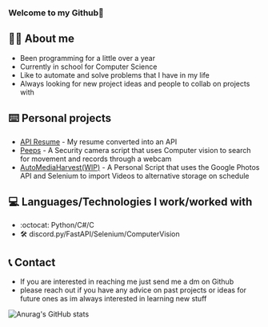 ### Welcome to my Github👋

## 🙋‍♂️ About me
* Been programming for a little over a year
* Currently in school for Computer Science
* Like to automate and solve problems that I have in my life
* Always looking for new project ideas and people to collab on projects with


## ⌨️ Personal projects
* [API Resume](https://github.com/Xeiiroa/API-Resume) - My resume converted into an API
* [Peeps](https://github.com/Xeiiroa/Peeps) - A Security camera script that uses Computer vision to search for movement and records through a webcam
* [AutoMediaHarvest(WIP)](https://github.com/Xeiiroa/AutoMediaHarvest) - A Personal Script that uses the Google Photos API and Selenium to import Videos to alternative storage on schedule


## 💻 Languages/Technologies I work/worked with
* :octocat:  Python/C#/C
* 🛠 discord.py/FastAPI/Selenium/ComputerVision

## 📞 Contact 
* If you are interested in reaching me just send me a dm on Github
* please reach out if you have any advice on past projects or ideas for future ones as im always interested in learning new stuff


![Anurag's GitHub stats](https://github-readme-stats.vercel.app/api?username=Xeiiroa&hide=contribs,prs&theme=radical)
